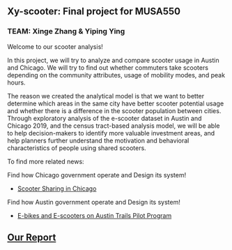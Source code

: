 ## Xy-scooter: Final project for MUSA550

### TEAM: Xinge Zhang & Yiping Ying

Welcome to our scooter analysis!

In this project, we will try to analyze and compare scooter usage in Austin and Chicago. We will try to find out whether commuters take scooters depending on the community attributes, usage of mobility modes, and peak hours.

The reason we created the analytical model is that we want to better determine which areas in the same city have better scooter potential usage and whether there is a difference in the scooter population between cities. Through exploratory analysis of the e-scooter dataset in Austin and Chicago 2019, and the census tract-based analysis model, we will be able to help decision-makers to identify more valuable investment areas, and help planners further understand the motivation and behavioral characteristics of people using shared scooters.

To find more related news:

Find how Chicago government operate and Design its system!
- [Scooter Sharing in Chicago](https://www.chicago.gov/city/en/depts/cdot/supp_info/escooter-share-pilot-project.html)

Find how Austin government operate and Design its system!
- [E-bikes and E-scooters on Austin Trails Pilot Program](https://www.austintexas.gov/page/e-bikes-and-e-scooters-austin-trails-pilot-program)

## [Our Report](https://zhaxinge.github.io/xy-scooter/)
